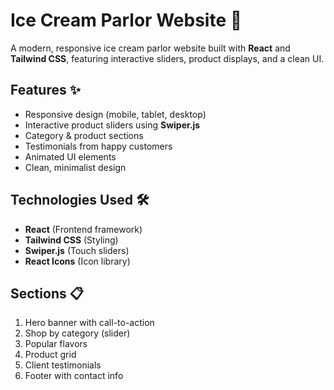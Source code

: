 # Ice Cream Parlor Website 🍦

A modern, responsive ice cream parlor website built with **React** and **Tailwind CSS**, featuring interactive sliders, product displays, and a clean UI.

## Features ✨
- Responsive design (mobile, tablet, desktop)
- Interactive product sliders using **Swiper.js**
- Category & product sections
- Testimonials from happy customers
- Animated UI elements
- Clean, minimalist design

## Technologies Used 🛠️
- **React** (Frontend framework)
- **Tailwind CSS** (Styling)
- **Swiper.js** (Touch sliders)
- **React Icons** (Icon library)

## Sections 📋
1. Hero banner with call-to-action
2. Shop by category (slider)
3. Popular flavors
4. Product grid
5. Client testimonials
6. Footer with contact info

